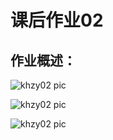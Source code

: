 # 课后作业02
## 作业概述：
![khzy02 pic](https://github.com/JayKay7812/Database-Theory/blob/master/课后作业02/image/khzy2.png)

![khzy02 pic](https://github.com/JayKay7812/Database-Theory/blob/master/课后作业02/image/khzy2_1.png)

![khzy02 pic](https://github.com/JayKay7812/Database-Theory/blob/master/课后作业02/image/khzy2_2.png)
